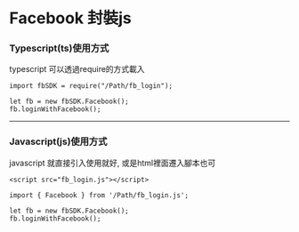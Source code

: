 # Facebook 封裝js

### Typescript(ts)使用方式
typescript 可以透過require的方式載入
```
import fbSDK = require("/Path/fb_login");
```
```
let fb = new fbSDK.Facebook();
fb.loginWithFacebook();
```
---

### Javascript(js)使用方式
javascript 就直接引入使用就好, 或是html裡面遷入腳本也可
```
<script src="fb_login.js"></script>
```
```
import { Facebook } from '/Path/fb_login.js';
```
```
let fb = new fbSDK.Facebook();
fb.loginWithFacebook();
```

